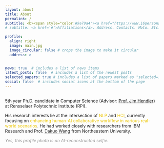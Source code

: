 ```yaml
---
layout: about
title: About
permalink: /
subtitle: <b><span style="color:#9e79a4"><a href="https://www.16personalities.com/intj-personality">INTJ</a></span> <br> I sometimes write codes. </b>
# subtitle: <a href='#'>Affiliations</a>. Address. Contacts. Moto. Etc.

profile:
  align: right
  image: main.jpg
  image_circular: false # crops the image to make it circular
  address: >
    

news: true  # includes a list of news items
latest_posts: false  # includes a list of the newest posts
selected_papers: true # includes a list of papers marked as "selected={true}"
social: false  # includes social icons at the bottom of the page
---
```


\
5th year Ph.D. candidate in Computer Science (Advisor: [Prof. Jim Hendler](https://en.wikipedia.org/wiki/James_Hendler)) at Rensselaer Polytechnic Institute (RPI).

His research interests lie at the intersection of <span style="color:#edc707">NLP</span> and <span style="color:#edc707">HCI</span>, currently focusing on <span style="color:#edc707">enhancing human-AI collaborative workflow in various real-world scenarios</span>. He had worked closely with researchers from IBM Research and Prof. [Dakuo Wang](https://www.dakuowang.com/) from Northeastern University.


<i><span style="color:#999999"> Yes, this profile photo is an AI-reconstructed selfie. </span></i>
<!-- \ -->
<!-- \ -->
<!-- <i><span style="color:#999999">People often ask me why I don't have a profile photo. The truth is that I haven't been in front of a camera in almost a decade, except for renewing my driver's license and passport. 
So, despite my fellows "strongly recommending" me having a profile photo, I don't really have a picture to put here (and other social networking platforms) yet. This challenging task is on my radar, though.  </span></i> -->



<!-- Write your biography here. Tell the world about yourself. Link to your favorite [subreddit](http://reddit.com). You can put a picture in, too. The code is already in, just name your picture `prof_pic.jpg` and put it in the `img/` folder.

Put your address / P.O. box / other info right below your picture. You can also disable any of these elements by editing `profile` property of the YAML header of your `_pages/about.md`. Edit `_bibliography/papers.bib` and Jekyll will render your [publications page](/al-folio/publications/) automatically.

Link to your social media connections, too. This theme is set up to use [Font Awesome icons](http://fortawesome.github.io/Font-Awesome/) and [Academicons](https://jpswalsh.github.io/academicons/), like the ones below. Add your Facebook, Twitter, LinkedIn, Google Scholar, or just disable all of them. -->
